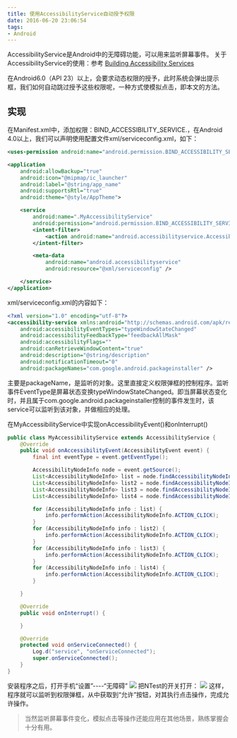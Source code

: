 ```yaml
---
title: 使用AccessibilityService自动授予权限
date: 2016-06-20 23:06:54
tags:
- Android
---
```

AccessibilityService是Android中的无障碍功能，可以用来监听屏幕事件。
关于AccessibilityService的使用：参考 [Building Accessibility Services](http://developer.android.com/intl/zh-cn/guide/topics/ui/accessibility/services.html)

在Android6.0（API 23）以上，会要求动态权限的授予，此时系统会弹出提示框，我们如何自动跳过授予这些权限呢，一种方式使模拟点击，即本文的方法。

<!--more-->

## 实现
在Manifest.xml中，添加权限：BIND_ACCESSIBILITY_SERVICE.，在Android 4.0以上，我们可以声明<meta-data>使用配置文件xml/serviceconfig.xml，如下：


```xml
<uses-permission android:name="android.permission.BIND_ACCESSIBILITY_SERVICE" />

<application
    android:allowBackup="true"
    android:icon="@mipmap/ic_launcher"
    android:label="@string/app_name"
    android:supportsRtl="true"
    android:theme="@style/AppTheme">

    <service
        android:name=".MyAccessibilityService"
        android:permission="android.permission.BIND_ACCESSIBILITY_SERVICE">
        <intent-filter>
            <action android:name="android.accessibilityservice.AccessibilityService" />
        </intent-filter>

        <meta-data
            android:name="android.accessibilityservice"
            android:resource="@xml/serviceconfig" />

    </service>
</application>
```

xml/serviceconfig.xml的内容如下：
```xml
<?xml version="1.0" encoding="utf-8"?>
<accessibility-service xmlns:android="http://schemas.android.com/apk/res/android"
    android:accessibilityEventTypes="typeWindowStateChanged"
    android:accessibilityFeedbackType="feedbackAllMask"
    android:accessibilityFlags=""
    android:canRetrieveWindowContent="true"
    android:description="@string/description"
    android:notificationTimeout="0"
    android:packageNames="com.google.android.packageinstaller" />
```
主要是packageName，是监听的对象。这里直接定义权限弹框的控制程序。监听事件EventType是屏幕状态变换typeWindowStateChanged。即当屏幕状态变化时，并且属于com.google.android.packageinstaller控制的事件发生时，该service可以监听到该对象，并做相应的处理。

在MyAccessibilityService中实现onAccessibilityEvent()和onInterrupt()
```java
public class MyAccessibilityService extends AccessibilityService {
    @Override
    public void onAccessibilityEvent(AccessibilityEvent event) {
        final int eventType = event.getEventType();

        AccessibilityNodeInfo node = event.getSource();
        List<AccessibilityNodeInfo> list = node.findAccessibilityNodeInfosByText("允许");
        List<AccessibilityNodeInfo> list2 = node.findAccessibilityNodeInfosByText("ALLOW");
        List<AccessibilityNodeInfo> list3 = node.findAccessibilityNodeInfosByText("允許");
        List<AccessibilityNodeInfo> list4 = node.findAccessibilityNodeInfosByText("allow");

        for (AccessibilityNodeInfo info : list) {
            info.performAction(AccessibilityNodeInfo.ACTION_CLICK);
        }
        for (AccessibilityNodeInfo info : list2) {
            info.performAction(AccessibilityNodeInfo.ACTION_CLICK);
        }
        for (AccessibilityNodeInfo info : list3) {
            info.performAction(AccessibilityNodeInfo.ACTION_CLICK);
        }
        for (AccessibilityNodeInfo info : list4) {
            info.performAction(AccessibilityNodeInfo.ACTION_CLICK);
        }

    }

    @Override
    public void onInterrupt() {

    }

    @Override
    protected void onServiceConnected() {
        Log.d("service", "onServiceConnected");
        super.onServiceConnected();
    }
}
```
安装程序之后，打开手机“设置”----“无障碍”
![](/images/accessibility_service/accessibility_service2.png)
把NTest的开关打开：
![](/images/accessibility_service/accessibility_service1.png)
这样，程序就可以监听到权限弹框，从中获取到“允许”按钮，对其执行点击操作，完成允许操作。


> 当然监听屏幕事件变化，模拟点击等操作还能应用在其他场景，熟练掌握会十分有用。
